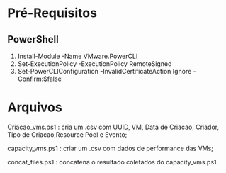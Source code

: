 # Pré-Requisitos

## PowerShell
  1. Install-Module -Name VMware.PowerCLI
  2. Set-ExecutionPolicy -ExecutionPolicy RemoteSigned
  3. Set-PowerCLIConfiguration -InvalidCertificateAction Ignore -Confirm:$false


# Arquivos
  
  Criacao_vms.ps1  : cria um .csv com UUID, VM, Data de Criacao, Criador, Tipo de Criacao,Resource Pool e Evento;
  
  capacity_vms.ps1 : criar um .csv com dados de performance das VMs;
  
  concat_files.ps1 : concatena o resultado coletados do capacity_vms.ps1.
